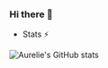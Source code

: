 ### Hi there 👋

- Stats ⚡

![Aurelie's GitHub stats](https://github-readme-stats.vercel.app/api?username=Aurelie-Blondel&bg_color=30,e96443,904e95&title_color=fff&text_color=fff&show_icons=true&icon_color=ffff)


<!--
**Aurelie-Blondel/Aurelie-Blondel** is a ✨ _special_ ✨ repository because its `README.md` (this file) appears on your GitHub profile.

Here are some ideas to get you started:

- 🔭 I’m currently working on ...
- 🌱 I’m currently learning ...
- 👯 I’m looking to collaborate on ...
- 🤔 I’m looking for help with ...
- 💬 Ask me about ...
- 📫 How to reach me: ...
- 😄 Pronouns: ...
- ⚡ Fun fact: ...
-->
